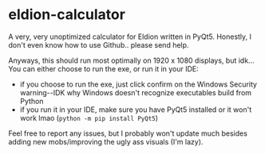 # eldion-calculator
A very, very unoptimized calculator for Eldion written in PyQt5.
Honestly, I don't even know how to use Github.. please send help.

Anyways, this should run most optimally on 1920 x 1080 displays, but idk...
You can either choose to run the exe, or run it in your IDE:
- if you choose to run the exe, just click confirm on the Windows Security warning--IDK why Windows doesn't recognize executables build from Python
- if you run it in your IDE, make sure you have PyQt5 installed or it won't work lmao (`python -m pip install PyQt5`)

Feel free to report any issues, but I probably won't update much besides adding new mobs/improving the ugly ass visuals (I'm lazy).

